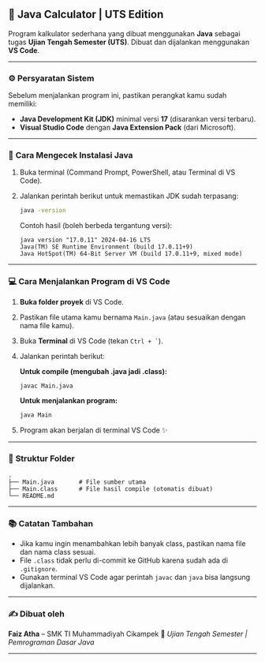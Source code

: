## 🧮 Java Calculator | UTS Edition

Program kalkulator sederhana yang dibuat menggunakan **Java** sebagai tugas **Ujian Tengah Semester (UTS)**.
Dibuat dan dijalankan menggunakan **VS Code**.

---

### ⚙️ **Persyaratan Sistem**

Sebelum menjalankan program ini, pastikan perangkat kamu sudah memiliki:

* **Java Development Kit (JDK)** minimal versi **17** (disarankan versi terbaru).
* **Visual Studio Code** dengan **Java Extension Pack** (dari Microsoft).

---

### 🧰 **Cara Mengecek Instalasi Java**

1. Buka terminal (Command Prompt, PowerShell, atau Terminal di VS Code).
2. Jalankan perintah berikut untuk memastikan JDK sudah terpasang:

   ```bash
   java -version
   ```

   Contoh hasil (boleh berbeda tergantung versi):

   ```
   java version "17.0.11" 2024-04-16 LTS
   Java(TM) SE Runtime Environment (build 17.0.11+9)
   Java HotSpot(TM) 64-Bit Server VM (build 17.0.11+9, mixed mode)
   ```

---

### 💻 **Cara Menjalankan Program di VS Code**

1. **Buka folder proyek** di VS Code.

2. Pastikan file utama kamu bernama `Main.java` (atau sesuaikan dengan nama file kamu).

3. Buka **Terminal** di VS Code (tekan `` Ctrl + ` ``).

4. Jalankan perintah berikut:

   **Untuk compile (mengubah .java jadi .class):**

   ```bash
   javac Main.java
   ```

   **Untuk menjalankan program:**

   ```bash
   java Main
   ```

5. Program akan berjalan di terminal VS Code ✨

---

### 🧾 **Struktur Folder**

```
.
├── Main.java       # File sumber utama
├── Main.class      # File hasil compile (otomatis dibuat)
└── README.md
```

---

### 📚 **Catatan Tambahan**

* Jika kamu ingin menambahkan lebih banyak class, pastikan nama file dan nama class sesuai.
* File `.class` tidak perlu di-commit ke GitHub karena sudah ada di `.gitignore`.
* Gunakan terminal VS Code agar perintah `javac` dan `java` bisa langsung dijalankan.

---

### ✍️ **Dibuat oleh**

**Faiz Atha** – SMK TI Muhammadiyah Cikampek
📅 *Ujian Tengah Semester | Pemrograman Dasar Java*

---
